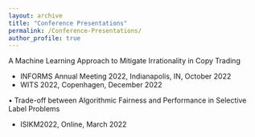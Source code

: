 ```yaml
---
layout: archive
title: "Conference Presentations"
permalink: /Conference-Presentations/
author_profile: true
---
```


A Machine Learning Approach to Mitigate Irrationality in Copy Trading
- INFORMS Annual Meeting 2022, Indianapolis, IN, October 2022
- WITS 2022, Copenhagen, December 2022

  
• Trade-off between Algorithmic Fairness and Performance in Selective Label Problems
- ISIKM2022, Online, March 2022
